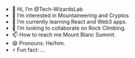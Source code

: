 - 👋 Hi, I’m @Tech-WizardsLab
- 👀 I’m interested in Mountaineering and Cryptos
- 🌱 I’m currently learning React and Web3 apps.
- 💞️ I’m looking to collaborate on Rock Climbing.
- 📫 How to reach me Mount Blanc Summit. 
- 😄 Pronouns: He/him.
- ⚡ Fun fact: ...

<!---
Tech-WizardsLab/Tech-WizardsLab is a ✨ special ✨ repository because its `README.md` (this file) appears on your GitHub profile.
You can click the Preview link to take a look at your changes.
--->
